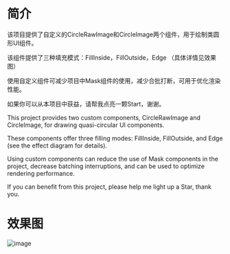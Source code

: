 # 简介

该项目提供了自定义的CircleRawImage和CircleImage两个组件，用于绘制类圆形UI组件。

该组件提供了三种填充模式：FillInside，FillOutside，Edge （具体详情见效果图）

使用自定义组件可减少项目中Mask组件的使用，减少合批打断，可用于优化渲染性能。

如果你可以从本项目中获益，请帮我点亮一颗Start，谢谢。

This project provides two custom components, CircleRawImage and CircleImage, for drawing quasi-circular UI components.

These components offer three filling modes: FillInside, FillOutside, and Edge (see the effect diagram for details).

Using custom components can reduce the use of Mask components in the project, decrease batching interruptions, and can be used to optimize rendering performance.

If you can benefit from this project, please help me light up a Star, thank you.


# 效果图

![image](https://github.com/user-attachments/assets/5f5c5bd3-c89b-48dd-9f75-7234345f24b6)
